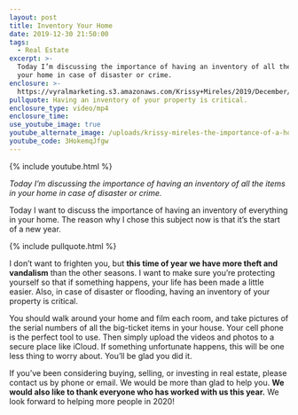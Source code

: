 ```yaml
---
layout: post
title: Inventory Your Home
date: 2019-12-30 21:50:00
tags:
  - Real Estate
excerpt: >-
  Today I’m discussing the importance of having an inventory of all the items in
  your home in case of disaster or crime.
enclosure: >-
  https://vyralmarketing.s3.amazonaws.com/Krissy+Mireles/2019/December/Inventory+Your+Home.mp4
pullquote: Having an inventory of your property is critical.
enclosure_type: video/mp4
enclosure_time:
use_youtube_image: true
youtube_alternate_image: /uploads/krissy-mireles-the-importance-of-a-home-inventory-youtube.jpg
youtube_code: 3HokemqJfgw
---
```


{% include youtube.html %}

*Today I’m discussing the importance of having an inventory of all the items in your home in case of disaster or crime.*

Today I want to discuss the importance of having an inventory of everything in your home. The reason why I chose this subject now is that it’s the start of a new year.

{% include pullquote.html %}

I don’t want to frighten you, but **this time of year we have more theft and vandalism** than the other seasons. I want to make sure you’re protecting yourself so that if something happens, your life has been made a little easier. Also, in case of disaster or flooding, having an inventory of your property is critical.

You should walk around your home and film each room, and take pictures of the serial numbers of all the big-ticket items in your house. Your cell phone is the perfect tool to use. Then simply upload the videos and photos to a secure place like iCloud. If something unfortunate happens, this will be one less thing to worry about. You’ll be glad you did it.&nbsp;

If you’ve been considering buying, selling, or investing in real estate, please contact us by phone or email. We would be more than glad to help you. **We would also like to thank everyone who has worked with us this year.** We look forward to helping more people in 2020\!
